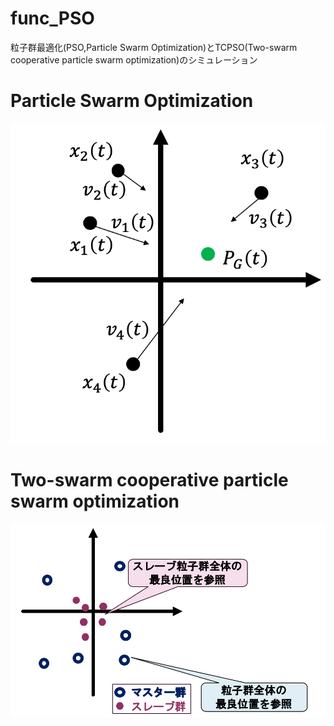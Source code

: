 # func_PSO
粒子群最適化(PSO,Particle Swarm Optimization)とTCPSO(Two-swarm cooperative particle swarm optimization)のシミュレーション
# Particle Swarm Optimization
![](https://github.com/yuhi-sa/func_PSO/blob/master/img/PSO%E6%A6%82%E5%BF%B5.png?raw=true)
# Two-swarm cooperative particle swarm optimization
![](https://github.com/yuhi-sa/func_PSO/blob/master/img/tcpso.png?raw=true)
